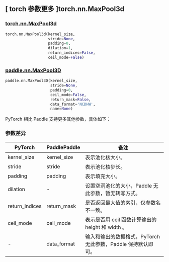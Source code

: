 ## [ torch 参数更多 ]torch.nn.MaxPool3d
### [torch.nn.MaxPool3d](https://pytorch.org/docs/stable/generated/torch.nn.MaxPool3d.html?highlight=maxpool3d#torch.nn.MaxPool3d)

```python
torch.nn.MaxPool3d(kernel_size,
                   stride=None,
                   padding=0,
                   dilation=1,
                   return_indices=False,
                   ceil_mode=False)
```

### [paddle.nn.MaxPool3D](https://www.paddlepaddle.org.cn/documentation/docs/zh/develop/api/paddle/nn/MaxPool3D_cn.html#maxpool3d)

```python
paddle.nn.MaxPool3D(kernel_size,
                    stride=None,
                    padding=0,
                    ceil_mode=False,
                    return_mask=False,
                    data_format='NCDHW',
                    name=None)
```

PyTorch 相比 Paddle 支持更多其他参数，具体如下：
### 参数差异
| PyTorch       | PaddlePaddle | 备注                                                   |
| ------------- | ------------ | ------------------------------------------------------ |
| kernel_size          | kernel_size            | 表示池化核大小。                           |
| stride          | stride            | 表示池化核步长。                           |
| padding          | padding            | 表示填充大小。                           |
| dilation      | -            | 设置空洞池化的大小，Paddle 无此参数，暂无转写方式。               |
| return_indices | return_mask  | 是否返回最大值的索引，仅参数名不一致。                                  |
| ceil_mode | ceil_mode  | 表示是否用 ceil 函数计算输出的 height 和 width 。                                  |
| -             | data_format  | 输入和输出的数据格式，PyTorch 无此参数，Paddle 保持默认即可。  |
